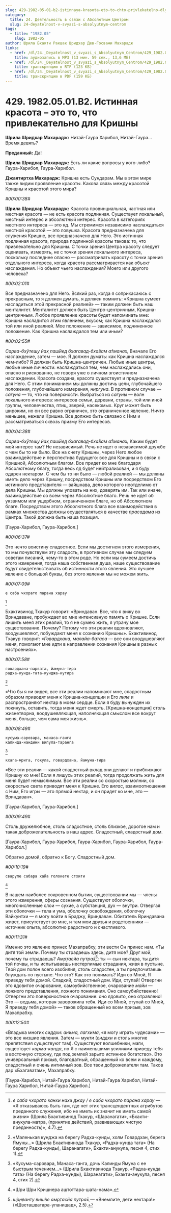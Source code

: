 ```yaml
---
slug: 429-1982-05-01-b2-istinnaya-krasota-eto-to-chto-privlekatelno-dlya-krishny
category:
  title: 24. Деятельность в связи с Абсолютным Центром
  slug: 24-deyatelnost-v-svyazi-s-absolyutnym-centrom
tags:
  - title: "1982.05"
    slug: 1982-05
author: Шрила Бхакти Ракшак Шридхар Дев-Госвами Махарадж
links:
  - href: /dl/24._Deyatelnost_v_svyazi_s_Absolyutnym_Centrom/429_1982.05.01.B2_SridharMj_Istinnaja_krasota_jeto_to_chto_privlekatelno_dlja_Krishny.mp3
    title: аудиозапись в MP3 (13 мин. 59 сек., 13,6 МБ)
  - href: /dl/24._Deyatelnost_v_svyazi_s_Absolyutnym_Centrom/429_1982.05.01.B2_SridharMj_Istinnaja_krasota_jeto_to_chto_privlekatelno_dlja_Krishny.rtf
    title: транскрипцию в RTF (123 КБ)
  - href: /dl/24._Deyatelnost_v_svyazi_s_Absolyutnym_Centrom/429_1982.05.01.B2_SridharMj_Istinnaja_krasota_jeto_to_chto_privlekatelno_dlja_Krishny.pdf
    title: транскрипцию в PDF (159 КБ)
---
```


# 429. 1982.05.01.B2. Истинная красота – это то, что привлекательно для Кришны

**Шрила Шридхар Махарадж:** Нитай-Гаура Харибол, Нитай-Гаура… Время девять?

**Преданный:** Да!

**Шрила Шридхар Махарадж:** Есть ли какие вопросы у кого-либо? Гаура-Харибол, Гаура-Харибол.

**Джаятиртха Махарадж:** Кришна есть Сундарам. Мы в этом мире также видим проявление красоты. Какова связь между красотой Кришны и красотой этого мира?

*#00:00:38#*

**Шрила Шридхар Махарадж:** Красота провинциальная, частная или местная красота — не есть красота подлинная. Существует локальный, местный интерес и абсолютный интерес. Красота в категориях местного интереса — это яд. Мы стремимся независимо наслаждаться местной красотой — это ловушка. Красота предназначена для служения Кришне, все предназначено для Него. Это истинная подлинная красота, природа подлинной красоты такова: то, что привлекательно для Кришны. С точки зрения Центра красоту следует оценивать, измерять, не с точки зрения локального интереса, поскольку последнее опасно — рассматривать красоту с точки зрения отдельного интереса, когда красота рассматривается как объект наслаждения. Но объект чьего наслаждения? Моего или другого человека?

*#00:02:01#*

Все предназначено для Него. Всякий раз, когда я соприкасаюсь с прекрасным, то я должен думать, я должен помнить: «Кришна сумеет насладиться этой прекрасной реалией» — таким должен быть наш менталитет. Менталитет должен быть Центро-центричным, Кришна-центричным. Любое проявление красоты будет напоминать мне: Кришна насладится этим явлением, вкусом; как Кришна наслаждался той или иной реалией. Мое положение — зависимое, подчиненное положение. Как Кришна наслаждался тем или иным?

*#00:02:55#*

*Сарва-бхӯтеш̣у йах̣ паш́йед бхагавад-бха̄вам а̄тманах̣.* Вначале Его наслаждение, затем — мое. Я должен думать: как Кришна наслаждался чем-либо? Я должен быть Кришна-центричен. Любые иные центры, любые иные личности: наслаждаться тем, чем наслаждались они, опасно и рискованно, не говоря уже о личном эгоистичном наслаждении. Красота создана, красота существует и предназначена для Него. С этим пониманием мы должны достичь цели, глубочайшего положения, глубочайшего измерения, *ниргуна*. В противном случае — *сагуна* — то, что на поверхности. Выбраться из *сагуны* — волн локального интереса: интересов семьи, деревни, страны, той или иной группы, человечества, птиц, зверей, насекомых. Круг может быть широким, но он все равно ограничен, это ограниченное явление. Ничто меньшее, нежели Кришна. Все должно быть связано с Ним и рассматриваться сквозь призму Его интересов.

*#00:04:38#*

*Сарва-бхӯтеш̣у йах̣ паш́йед бхагавад-бха̄вам а̄тманах̣.* Каким будет мой интерес там? Не независимый. Речь не идет о независимой дружбе с чем бы то ни было. Все на счету Кришны, через Него любое взаимодействие и перспектива будущего: все для Кришны и в связи с Кришной, Абсолютным благом. Все придет ко мне благодаря Абсолютному благу, тогда весь яд будет нейтрализован, и я буду одарен нектаром. С чем бы то ни было — любой реалией — мы должны иметь дело через Кришну, посредством Кришны или посредством Его истинного представителя — вайшнава, дело которого неотделимо от дела Кришны. Мы должны уповать на них, доверять им. Так или иначе, взаимодействие со всем через Абсолютное благо. Речь не идет об уязвимом или ущербном, ограниченном благе, но об Абсолютном благе. Посредством этого Абсолютного блага все взаимодействия в рамках множества должны осуществляться в качестве *прасадама* из Центра. Такой должна быть наша позиция.

[Гаура-Харибол, Гаура-Харибол.]

*#00:06:37#*

Это нечто воистину сладостное. Если мы достигнем этого измерения, то мы почувствуем эту сладость, в противном случае мы следуем советам писаний, чему-то в этом роде. Но если мы сумеем достичь этого измерения, тогда наша собственная душа, наше существование будут свидетельствовать об истинности этого явления. Это лучшее явление с большой буквы, без этого явления мы не можем жить.

*#00:07:09#*

    е саба чхорато парана харау
[^_ftn1]

Бхактивинод Тхакур говорит: «Вриндаван. Все, что я вижу во Вриндаване, пробуждает во мне интенсивную память о Кришне. Если лишить меня этих реалий, то я не сумею жить, я утрачу мое существование. Почему? Потому что эти реалии вдохновляют, воодушевляют, побуждают меня к сознанию Кришны». Бхактивинод Тхакур говорит: «*Говардхана*, *малайа-батаса* — все они воодушевляют меня, помогают мне идти в направлении сознания Кришны в разных настроениях».

*#00:07:58#*

    говардхана-парвата, йамуна-тира
    радха-кунда-тата-кунджа-кутира
[^_ftn2]

«Что бы я ни видел, все эти реалии напоминают мне, сладостным образом приводят меня к Кришна-концепции и Его *лиле* и распространяют нектар в моем сердце. Если я буду вынужден их покинуть, оставить, тогда меня ждет смерть. [Кришна-концепция] столь жизнетворна, воодушевляющая, наполняющая смыслом все вокруг меня, больше, чем сама моя жизнь».

*#00:08:49#*

    кусума-саровара, манаса-ганга
    калинда-нандини випула-таранга
[^_ftn3]

    кхага-мрига, гокула, говардхана, йамуна-тира

«Все эти реалии — какой сладостный вклад они делают и приближают Кришну ко мне! Если я лишусь этих реалий, тогда продолжать жить для меня будет немыслимым. Все эти реалии со скоростью молнии, со скоростью света приводят меня к Кришне. Его *вилас*, взаимоотношения с Ним, Его игры — это прямой нектар, и он придет ко мне, это — Вриндаван».

[Гаура-Харибол, Гаура-Харибол.]

*#00:09:49#*

Столь дружелюбное, столь сладостное, столь близкое, дорогое нам и такая доброжелательность в наш адрес. Сладостный, сладостный дом.

[Гаура-Харибол, Гаура-Харибол, Гаура-Харибол, Гаура-Харибол, Гаура-Харибол.]

Обратно домой, обратно к Богу. Сладостный дом.

*#00:10:19#*

    сварупе сабара хайа голокете стхити
[^_ftn4]

В нашем наиболее сокровенном бытии, существовании мы — члены этого измерения, сферы сознания. Существуют оболочки, многочисленные слои — сухие, а субстанция, дух — внутри. Отвергая эти оболочки — тела и ума, оболочку освобождения, оболочку Вайкунтхи — я могу войти в Браджу, Вриндаван. Обитатель Вриндавана живет, присутствует во мне, и там мои друзья и родственники — источник опыта, абсолютно радостного и счастливого.

*#00:11:31#*

Именно это явление принес Махапрабху, эти вести Он принес нам. «Ты дитя той земли. Почему ты страдаешь здесь, дитя мое? Друг мой, почему ты страдаешь? *Амр̣тасйа путра̄х̣*[^_ftn5]: ты — сын нектара, ты дитя той почвы, и ты испытываешь нестерпимые страдания, живя в пустыне. Твой дом полон всего изобилия, столь сладостен, а ты предпочитаешь блуждать по пустыне. Что это? Как это понимать? Иди со Мной, Я приведу тебя домой. Сладкий, сладостный дом. Иди, ступай! Отвергни это ядовитое очарование, самоубийственное, очарование *майи* — ложного представления, ложного понимания. Оно самоубийственно! Отвергни это поверхностное очарование: оно ядовито, оно отравлено! Это — ведьма, которая заворожила тебя. Иди со Мной, ступай со Мной, Я приведу тебя домой» — таков обращенный ко всем призыв, зов Махапрабху.

*#00:12:50#*

«Владыка многих *сиддхи*: *анима, лагхима*, «я могу играть чудесами» — это все низшие явления. Затем — *мукти* (*сиддхи* и столь многие препятствия существуют там). Существуют волшебники, маги, существует *карма-канда*, но Я с наименьшими усилиями приведу тебя в восточную сторону, где под землей зарыто истинное богатство». Это универсальный призыв, благодатный, обращенный ко всем и каждому, сладостный и очень интимный зов. Все твои доброжелатели там. Таков дар «Бхагаватам», Махапрабху.

[Гаура-Харибол, Нитай-Гаура Харибол, Нитай-Гаура Харибол, Нитай-Гаура Харибол, Нитай-Гаура Харибол.]



[^_ftn1]: *е саба чхорато канхи нахи джау / е саба чхорато парана харау* — «Я отказываюсь быть там, где нет этих трансцендентных атрибутов преданного служения, ибо не иметь их значит не иметь самой жизни» (Шрила Бхактивинод Тхакур, «Шаранагати», «Бхакти-анукула-матра, (принятие действий, развивающих чистую преданность)», 4.7).

[^_ftn2]: «Маленькая кунджа на берегу Радха-кунды, холм Говардхан, берега Ямуны…» (Шрила Бхактивинода Тхакур, «Радха-кунда тата» (На берегу Радха-кунды), Шаранагати», Бхакти-анукула, песня 4, стих 1).

[^_ftn3]: «Кусума-саровара, Манаса-ганга, дочь Калинды Ямуна с ее быстрым течением…» (Шрила Бхактивинода Тхакур, «Радха-кунда тата» (На берегу Радха-кунды), Шаранагати», Бхакти-анукула, песня 4, стих 2).

[^_ftn4]: «Шри Шри Кришнера аштоттара-шата-нама».

[^_ftn5]: *ш́р̣н̣ванту виш́ве амр̣тасйа путра̄х̣* — «Внемлите, дети нектара!» («Шветашватара-упанишад», 2.5).

